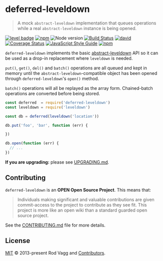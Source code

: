 # deferred-leveldown

> A mock `abstract-leveldown` implementation that queues operations while a real `abstract-leveldown` instance is being opened.

[![level badge][level-badge]](https://github.com/level/awesome)
[![npm](https://img.shields.io/npm/v/deferred-leveldown.svg)](https://www.npmjs.com/package/deferred-leveldown)
![Node version](https://img.shields.io/node/v/deferred-leveldown.svg)
[![Build Status](https://travis-ci.org/Level/deferred-leveldown.svg?branch=master)](https://travis-ci.org/Level/deferred-leveldown)
[![david](https://img.shields.io/david/level/deferred-leveldown.svg)](https://david-dm.org/level/deferred-leveldown)
[![Coverage Status](https://coveralls.io/repos/github/Level/deferred-leveldown/badge.svg)](https://coveralls.io/github/Level/deferred-leveldown)
[![JavaScript Style Guide](https://img.shields.io/badge/code_style-standard-brightgreen.svg)](https://standardjs.com)
[![npm](https://img.shields.io/npm/dm/deferred-leveldown.svg)](https://www.npmjs.com/package/deferred-leveldown)

`deferred-leveldown` implements the basic [abstract-leveldown](https://github.com/Level/abstract-leveldown) API so it can be used as a drop-in replacement where `leveldown` is needed.

`put()`, `get()`, `del()` and `batch()` operations are all queued and kept in memory until the `abstract-leveldown`-compatible object has been opened through `deferred-leveldown`'s `open()` method.

`batch()` operations will all be replayed as the array form. Chained-batch operations are converted before being stored.

```js
const deferred  = require('deferred-leveldown')
const leveldown = require('leveldown')

const db = deferred(leveldown('location'))

db.put('foo', 'bar', function (err) {

})

db.open(function (err) {
  // ...
})
```

**If you are upgrading:** please see [UPGRADING.md](UPGRADING.md).

## Contributing

`deferred-leveldown` is an **OPEN Open Source Project**. This means that:

> Individuals making significant and valuable contributions are given commit-access to the project to contribute as they see fit. This project is more like an open wiki than a standard guarded open source project.

See the [CONTRIBUTING.md](https://github.com/Level/community/blob/master/CONTRIBUTING.md) file for more details.

## License

[MIT](LICENSE.md) © 2013-present Rod Vagg and [Contributors](CONTRIBUTORS.md).

[level-badge]: http://leveldb.org/img/badge.svg
